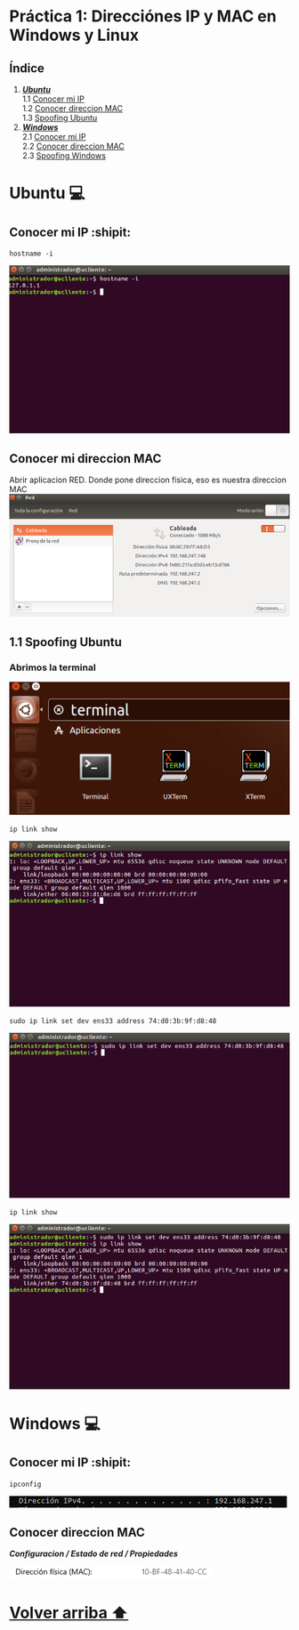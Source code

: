 <div id='id100' />

# Práctica 1: Direcciónes IP y MAC en Windows y Linux

 ## **Índice**
 1. [***Ubuntu***](#id1)  
 1.1 [Conocer mi IP](#id2)  
 1.2 [Conocer direccion MAC](#id3)  
 1.3 [Spoofing Ubuntu](#id4)  
 2. [***Windows***](#id5)  
 2.1 [Conocer mi IP](#id44)  
 2.2 [Conocer direccion MAC](#id45)  
 2.3 [Spoofing Windows](#id46)



<div id='id1' />

# Ubuntu :computer:



<div id='id2' />

## Conocer mi IP :shipit:

```
hostname -i
```
![image](img/img1.png)

<div id='id3' />

## Conocer mi direccion MAC
Abrir aplicacion RED. Donde pone direccion fisica, eso es nuestra direccion MAC
![image](img/img2.png)


<div id='id4' />

## 1.1 Spoofing Ubuntu

### Abrimos la terminal
![image](img/img3.png)

```
ip link show
```
![image](img/img4.png)


```
sudo ip link set dev ens33 address 74:d0:3b:9f:d8:48
```
![image](img/img5.png)


```
ip link show
```
![image](img/img6.png)



<div id='id5' />

# Windows :computer:


<div id='id44' />

## Conocer mi IP :shipit:

```
ipconfig
```
![image](img/img7.png)



<div id='id45' />

## Conocer direccion MAC
***Configuracion / Estado de red / Propiedades***  

![image](img/Captura.PNG)









# [Volver arriba ⬆️](#id100)  
